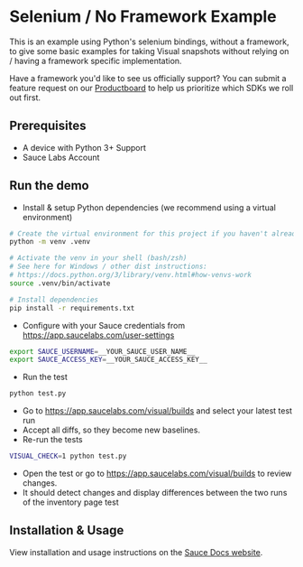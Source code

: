 # Selenium / No Framework Example

This is an example using Python's selenium bindings, without a framework, to give some basic examples for taking Visual snapshots without relying on / having a framework specific implementation.

Have a framework you'd like to see us officially support? You can submit a feature request on our [Productboard](https://portal.productboard.com/sauceprod/2-sauce-labs-portal/tabs/4-under-consideration/submit-idea) to help us prioritize which SDKs we roll out first.

## Prerequisites

- A device with Python 3+ Support
- Sauce Labs Account

## Run the demo

- Install & setup Python dependencies (we recommend using a virtual environment)

```sh
# Create the virtual environment for this project if you haven't already
python -m venv .venv

# Activate the venv in your shell (bash/zsh)
# See here for Windows / other dist instructions:
# https://docs.python.org/3/library/venv.html#how-venvs-work
source .venv/bin/activate

# Install dependencies
pip install -r requirements.txt
```

- Configure with your Sauce credentials from https://app.saucelabs.com/user-settings

```sh
export SAUCE_USERNAME=__YOUR_SAUCE_USER_NAME__
export SAUCE_ACCESS_KEY=__YOUR_SAUCE_ACCESS_KEY__
```

- Run the test

```sh
python test.py
```

- Go to https://app.saucelabs.com/visual/builds and select your latest test run
- Accept all diffs, so they become new baselines.
- Re-run the tests

```sh
VISUAL_CHECK=1 python test.py
```

- Open the test or go to https://app.saucelabs.com/visual/builds to review changes.
- It should detect changes and display differences between the two runs of the inventory page test

## Installation & Usage

View installation and usage instructions on the [Sauce Docs website](https://docs.saucelabs.com/visual-testing/integrations/python/).
